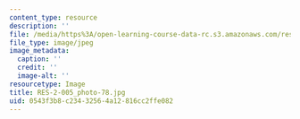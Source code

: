 ```yaml
---
content_type: resource
description: ''
file: /media/https%3A/open-learning-course-data-rc.s3.amazonaws.com/res-2-005-girls-who-build-make-your-own-wearables-workshop-spring-2015/0543f3b8c23432564a12816cc2ffe082_RES-2-005_photo-78.jpg
file_type: image/jpeg
image_metadata:
  caption: ''
  credit: ''
  image-alt: ''
resourcetype: Image
title: RES-2-005_photo-78.jpg
uid: 0543f3b8-c234-3256-4a12-816cc2ffe082
---
```

